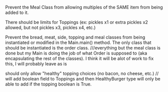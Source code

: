 Prevent the Meal Class from allowing multiples of the SAME item from being added to it.

There should be limits for Toppings (ex: pickles x1 or extra pickles x2 allowed, but not pickles x3, pickles x4, etc.)

Prevent the bread, meat, side, topping and meal classes from being instantiated or modified in the Main.main() method. The only class that should be instantiated is the order class. ///everything but the meal class is done but my Main is doing the job of what Order is supposed to (aka encapsulating the rest of the classes). I think it will be alot of work to fix this, I will probably leave as is

should only allow "healthy" topping choices (no bacon, no cheese, etc.)
// will add boolean field to Toppings and then HealthyBurger type will only be able to add if the topping boolean is True.